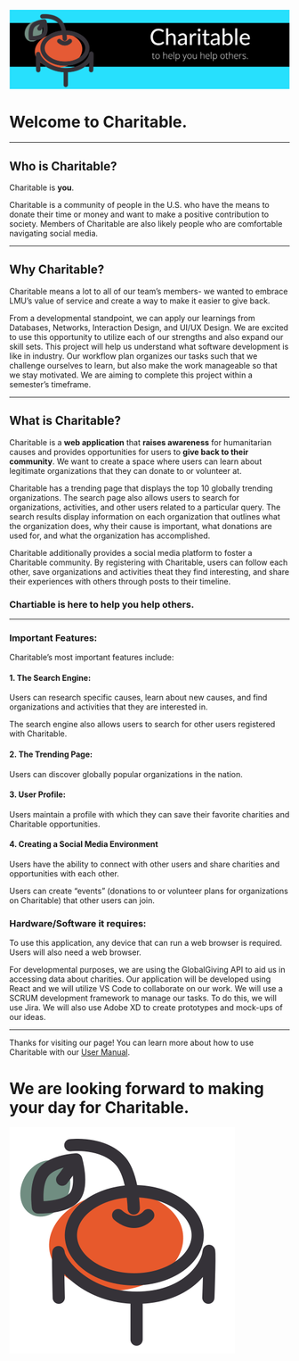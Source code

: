 ![Logo](./about/Images/CharitableReadmeBanner.png)

# Welcome to Charitable.

---

## Who is Charitable?

Charitable is **you**.

Charitable is a community of people in the U.S. who have the means to donate their time or money and want to make a positive contribution to society. Members of Charitable are also likely people who are comfortable navigating social media.

---

## Why Charitable?

Charitable means a lot to all of our team’s members- we wanted to embrace LMU’s value of service and create a way to make it easier to give back.

From a developmental standpoint, we can apply our learnings from Databases, Networks, Interaction Design, and UI/UX Design. We are excited to use this opportunity to utilize each of our strengths and also expand our skill sets. This project will help us understand what software development is like in industry. Our workflow plan organizes our tasks such that we challenge ourselves to learn, but also make the work manageable so that we stay motivated. We are aiming to complete this project within a semester’s timeframe.

---

## What is Charitable?

Charitable is a **web application** that **raises awareness** for humanitarian causes and provides opportunities for users to **give back to their community**. We want to create a space where users can learn about legitimate organizations that they can donate to or volunteer at.

Charitable has a trending page that displays the top 10 globally trending organizations. The search page also allows users to search for organizations, activities, and other users related to a particular query. The search results display information on each organization that outlines what the organization does, why their cause is important, what donations are used for, and what the organization has accomplished.

Charitable additionally provides a social media platform to foster a Charitable community. By registering with Charitable, users can follow each other, save organizations and activities theat they find interesting, and share their experiences with others through posts to their timeline.

### Chartiable is here to help you help others.

---

### Important Features:

Charitable’s most important features include:

#### 1. The Search Engine:

Users can research specific causes, learn about new causes, and find organizations and activities that they are interested in.

The search engine also allows users to search for other users registered with Charitable.

#### 2. The Trending Page:

Users can discover globally popular organizations in the nation.

#### 3. User Profile:

Users maintain a profile with which they can save their favorite charities and Charitable opportunities.

#### 4. Creating a Social Media Environment

Users have the ability to connect with other users and share charities and opportunities with each other.

Users can create “events” (donations to or volunteer plans for organizations on Charitable) that other users can join.

### Hardware/Software it requires:

To use this application, any device that can run a web browser is required. Users will also need a web browser.

For developmental purposes, we are using the GlobalGiving API to aid us in accessing data about charities. Our application will be developed using React and we will utilize VS Code to collaborate on our work. We will use a SCRUM development framework to manage our tasks. To do this, we will use Jira. We will also use Adobe XD to create prototypes and mock-ups of our ideas.

---

Thanks for visiting our page! You can learn more about how to use Charitable with our [User Manual](./about/Charitable_SDF/Charitable_User_Manual.md).

# We are looking forward to making your day for Charitable.

![Logo](./public/media/Logo.svg)
